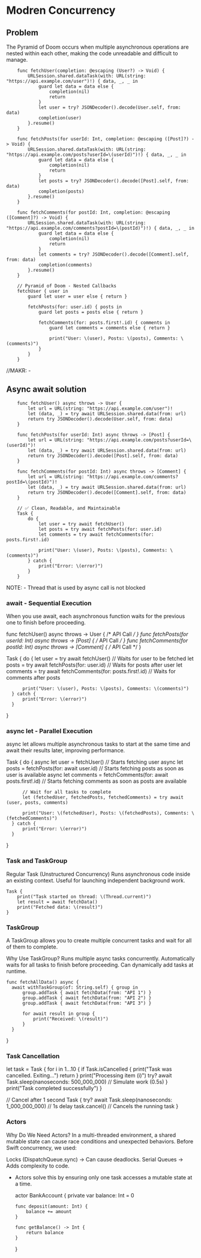 #  Modren Concurrency 

## Problem 
The Pyramid of Doom occurs when multiple asynchronous operations are nested within each other, making the code unreadable and difficult to manage.

        func fetchUser(completion: @escaping (User?) -> Void) {
            URLSession.shared.dataTask(with: URL(string: "https://api.example.com/user")!) { data, _, _ in
                guard let data = data else {
                    completion(nil)
                    return
                }
                let user = try? JSONDecoder().decode(User.self, from: data)
                completion(user)
            }.resume()
        }

        func fetchPosts(for userId: Int, completion: @escaping ([Post]?) -> Void) {
            URLSession.shared.dataTask(with: URL(string: "https://api.example.com/posts?userId=\(userId)")!) { data, _, _ in
                guard let data = data else {
                    completion(nil)
                    return
                }
                let posts = try? JSONDecoder().decode([Post].self, from: data)
                completion(posts)
            }.resume()
        }

        func fetchComments(for postId: Int, completion: @escaping ([Comment]?) -> Void) {
            URLSession.shared.dataTask(with: URL(string: "https://api.example.com/comments?postId=\(postId)")!) { data, _, _ in
                guard let data = data else {
                    completion(nil)
                    return
                }
                let comments = try? JSONDecoder().decode([Comment].self, from: data)
                completion(comments)
            }.resume()
        }

        // Pyramid of Doom - Nested Callbacks
        fetchUser { user in
            guard let user = user else { return }
            
            fetchPosts(for: user.id) { posts in
                guard let posts = posts else { return }
                
                fetchComments(for: posts.first!.id) { comments in
                    guard let comments = comments else { return }
                    
                    print("User: \(user), Posts: \(posts), Comments: \(comments)")
                }
            }
        }


//MAKR: -

## Async await solution 

        func fetchUser() async throws -> User {
            let url = URL(string: "https://api.example.com/user")!
            let (data, _) = try await URLSession.shared.data(from: url)
            return try JSONDecoder().decode(User.self, from: data)
        }

        func fetchPosts(for userId: Int) async throws -> [Post] {
            let url = URL(string: "https://api.example.com/posts?userId=\(userId)")!
            let (data, _) = try await URLSession.shared.data(from: url)
            return try JSONDecoder().decode([Post].self, from: data)
        }

        func fetchComments(for postId: Int) async throws -> [Comment] {
            let url = URL(string: "https://api.example.com/comments?postId=\(postId)")!
            let (data, _) = try await URLSession.shared.data(from: url)
            return try JSONDecoder().decode([Comment].self, from: data)
        }

        // ✅ Clean, Readable, and Maintainable
        Task {
            do {
                let user = try await fetchUser()
                let posts = try await fetchPosts(for: user.id)
                let comments = try await fetchComments(for: posts.first!.id)
                
                print("User: \(user), Posts: \(posts), Comments: \(comments)")
            } catch {
                print("Error: \(error)")
            }
        }

NOTE: - Thread that is used by async call is not blocked


### await - Sequential Execution
When you use await, each asynchronous function waits for the previous one to finish before proceeding.

  func fetchUser() async throws -> User { /* API Call */ }
  func fetchPosts(for userId: Int) async throws -> [Post] { /* API Call */ }
  func fetchComments(for postId: Int) async throws -> [Comment] { /* API Call */ }
  
  Task {
      do {
          let user = try await fetchUser() // Waits for user to be fetched
          let posts = try await fetchPosts(for: user.id) // Waits for posts after user
          let comments = try await fetchComments(for: posts.first!.id) // Waits for comments after posts
          
          print("User: \(user), Posts: \(posts), Comments: \(comments)")
      } catch {
          print("Error: \(error)")
      }
  }

### async let - Parallel Execution
async let allows multiple asynchronous tasks to start at the same time and await their results later, improving performance.


  Task {
      do {
          async let user = fetchUser() // Starts fetching user
          async let posts = fetchPosts(for: await user.id) // Starts fetching posts as soon as user is available
          async let comments = fetchComments(for: await posts.first!.id) // Starts fetching comments as soon as posts are available
  
          // Wait for all tasks to complete
          let (fetchedUser, fetchedPosts, fetchedComments) = try await (user, posts, comments)
          
          print("User: \(fetchedUser), Posts: \(fetchedPosts), Comments: \(fetchedComments)")
      } catch {
          print("Error: \(error)")
      }
  }

### Task and TaskGroup

Regular Task (Unstructured Concurrency)
  Runs asynchronous code inside an existing context.
  Useful for launching independent background work.

    Task {
        print("Task started on thread: \(Thread.current)")
        let result = await fetchData()
        print("Fetched data: \(result)")
    }
### TaskGroup
  A TaskGroup allows you to create multiple concurrent tasks and wait for all of them to complete.

  Why Use TaskGroup?
  Runs multiple async tasks concurrently.
  Automatically waits for all tasks to finish before proceeding.
  Can dynamically add tasks at runtime.

    func fetchAllData() async {
      await withTaskGroup(of: String.self) { group in
          group.addTask { await fetchData(from: "API 1") }
          group.addTask { await fetchData(from: "API 2") }
          group.addTask { await fetchData(from: "API 3") }
  
          for await result in group {
              print("Received: \(result)")
          }
      }
  }

### Task Cancellation

  let task = Task {
      for i in 1...10 {
          if Task.isCancelled {
              print("Task was cancelled. Exiting...")
              return
          }
          print("Processing item \(i)")
          try? await Task.sleep(nanoseconds: 500_000_000) // Simulate work (0.5s)
      }
      print("Task completed successfully")
  }
  
  // Cancel after 1 second
  Task {
      try? await Task.sleep(nanoseconds: 1_000_000_000) // 1s delay
      task.cancel() // Cancels the running task
  }


### Actors 

Why Do We Need Actors?
In a multi-threaded environment, a shared mutable state can cause race conditions and unexpected behaviors. Before Swift concurrency, we used:

Locks (DispatchQueue.sync) → Can cause deadlocks.
Serial Queues → Adds complexity to code.
- Actors solve this by ensuring only one task accesses a mutable state at a time.

  actor BankAccount {
      private var balance: Int = 0
  
      func deposit(amount: Int) {
          balance += amount
      }
  
      func getBalance() -> Int {
          return balance
      }
  }
